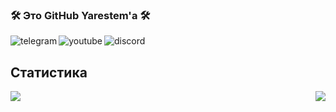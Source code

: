 ### 🛠️ Это GitHub Yarestem'a 🛠️

<a href="https://t.me/yarestem">
   <img align="left" alt="telegram" src="https://img.shields.io/badge/Telegram-1DA1F2?style=for-the-badge&logo=telegram&logoColor=white" />
</a>&nbsp;&nbsp;

<a href="https://www.youtube.com/channel/UC3yglij2URE4xiCoC-fa0oA">
   <img align="left" alt="youtube" src="https://img.shields.io/badge/YouTube-FF0000?style=for-the-badge&logo=youtube&logoColor=white" />
</a>&nbsp;&nbsp;

<a href="https://discord.gg/yWw75N7WSn">
   <img align="left" alt="discord" src="https://img.shields.io/badge/Discord-7289DA?style=for-the-badge&logo=discord&logoColor=white" />
</a>&nbsp;&nbsp;

## Статистика
<a><img align="middle" src="https://github-readme-stats.vercel.app/api?username=yarestem&show_icons=true&locale=en&include_all_commits=true&theme=chartreuse-dark"/></a>
<a><img align="right" src="https://github-readme-stats.vercel.app/api/top-langs/?username=yarestem&layout=compact&locale=en&theme=chartreuse-dark"/></a>

